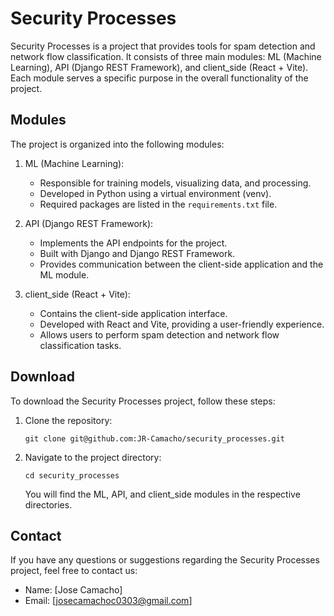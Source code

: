 # Security Processes

Security Processes is a project that provides tools for spam detection and network flow classification. It consists of three main modules: ML (Machine Learning), API (Django REST Framework), and client_side (React + Vite). Each module serves a specific purpose in the overall functionality of the project.

## Modules

The project is organized into the following modules:

1. ML (Machine Learning):
   - Responsible for training models, visualizing data, and processing.
   - Developed in Python using a virtual environment (venv).
   - Required packages are listed in the `requirements.txt` file.

2. API (Django REST Framework):
   - Implements the API endpoints for the project.
   - Built with Django and Django REST Framework.
   - Provides communication between the client-side application and the ML module.

3. client_side (React + Vite):
   - Contains the client-side application interface.
   - Developed with React and Vite, providing a user-friendly experience.
   - Allows users to perform spam detection and network flow classification tasks.

## Download

To download the Security Processes project, follow these steps:

1. Clone the repository:

   ```shell
   git clone git@github.com:JR-Camacho/security_processes.git
   ```

2. Navigate to the project directory:

   ```shell
   cd security_processes
   ```

   You will find the ML, API, and client_side modules in the respective directories.

## Contact

If you have any questions or suggestions regarding the Security Processes project, feel free to contact us:

- Name: [Jose Camacho]
- Email: [josecamachoc0303@gmail.com]